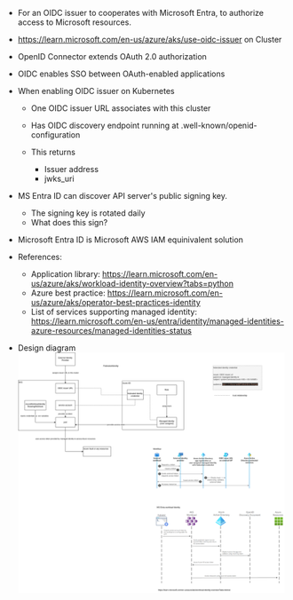 * For an OIDC issuer to cooperates with Microsoft Entra, to authorize access to Microsoft resources.  

* https://learn.microsoft.com/en-us/azure/aks/use-oidc-issuer on Cluster 

  
* OpenID Connector extends OAuth 2.0 authorization 
* OIDC enables SSO between OAuth-enabled applications 

 
* When enabling OIDC issuer on Kubernetes 
  * One OIDC issuer URL associates with this cluster 
  * Has OIDC discovery endpoint running at .well-known/openid-configuration 

  * This returns  

    * Issuer address 
    * jwks_uri  

 

* MS Entra ID can discover API server's public signing key.  
  * The signing key is rotated daily 
  * What does this sign? 

 
* Microsoft Entra ID is Microsoft AWS IAM equinivalent solution  

* References: 

  * Application library: https://learn.microsoft.com/en-us/azure/aks/workload-identity-overview?tabs=python
  * Azure best practice: https://learn.microsoft.com/en-us/azure/aks/operator-best-practices-identity
  * List of services supporting managed identity: https://learn.microsoft.com/en-us/entra/identity/managed-identities-azure-resources/managed-identities-status

* Design diagram
![design diagram](managed-identity.png "Design diagram")
